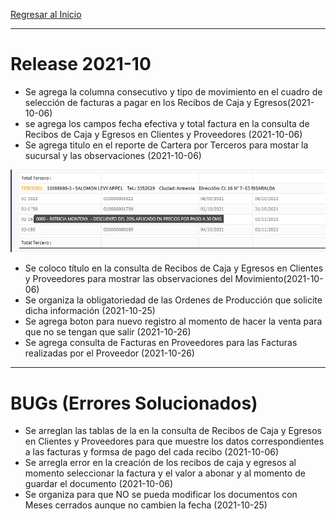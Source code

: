 [Regresar al Inicio](../README.md)

---
# Release 2021-10
- Se agrega la columna consecutivo y tipo de movimiento en el cuadro de selección de facturas a pagar en los Recibos de Caja y Egresos(2021-10-06)
- se agrega los campos fecha efectiva y total factura en la consulta de Recibos de Caja y Egresos en Clientes y Proveedores (2021-10-06)
- Se agrega titulo en el reporte de Cartera por Terceros para mostar la sucursal y las observaciones (2021-10-06)

![Titulo Cartera](../cartera/recursos/titulo_cartera.png)

- Se coloco título en la consulta de Recibos de Caja y Egresos en Clientes y Proveedores para mostrar las observaciones del Movimiento(2021-10-06)
- Se organiza la obligatoriedad de las Ordenes de Producción que solicite dicha información (2021-10-25)
- Se agrega boton para nuevo registro al momento de hacer la venta para que no se tengan que salir (2021-10-26)
- Se agrega consulta de Facturas en Proveedores para las Facturas realizadas por el Proveedor (2021-10-26)

---
# BUGs (Errores Solucionados)
- Se arreglan las tablas de la en la consulta de Recibos de Caja y Egresos en Clientes y Proveedores para que muestre los datos correspondientes a las facturas y formsa de pago del cada recibo
(2021-10-06)
- Se arregla error en la creación de los recibos de caja y egresos al momento seleccionar la factura y el valor a abonar y al momento de guardar el documento (2021-10-06)
- Se organiza para que NO se pueda modificar los documentos con Meses cerrados aunque no cambien la fecha (2021-10-25)